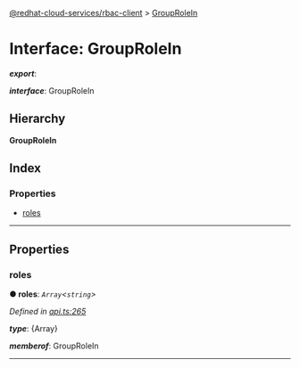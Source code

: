 [@redhat-cloud-services/rbac-client](../README.md) > [GroupRoleIn](../interfaces/grouprolein.md)

# Interface: GroupRoleIn

*__export__*: 

*__interface__*: GroupRoleIn

## Hierarchy

**GroupRoleIn**

## Index

### Properties

* [roles](grouprolein.md#roles)

---

## Properties

<a id="roles"></a>

###  roles

**● roles**: *`Array`<`string`>*

*Defined in [api.ts:265](https://github.com/RedHatInsights/javascript-clients/blob/master/packages/rbac/api.ts#L265)*

*__type__*: {Array}

*__memberof__*: GroupRoleIn

___

